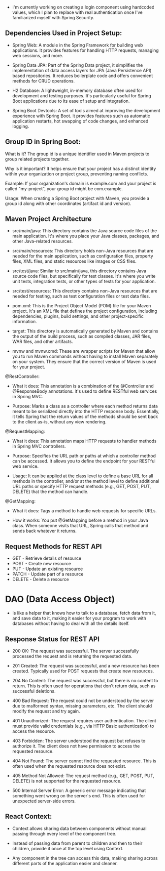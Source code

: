 - I'm currently working on creating a login component using hardcoded values, which I plan to replace with real authentication once I've familiarized myself with Spring Security.

## Dependencies Used in Project Setup:

- Spring Web: A module in the Spring Framework for building web applications. It provides features for handling HTTP requests, managing web sessions, and more.

- Spring Data JPA: Part of the Spring Data project, it simplifies the implementation of data access layers for JPA (Java Persistence API) based repositories. It reduces boilerplate code and offers convenient methods for CRUD operations.

- H2 Database: A lightweight, in-memory database often used for development and testing purposes. It's particularly useful for Spring Boot applications due to its ease of setup and integration.

- Spring Boot Devtools: A set of tools aimed at improving the development experience with Spring Boot. It provides features such as automatic application restarts, hot swapping of code changes, and enhanced logging.

## Group ID in Spring Boot:

What is it? The group id is a unique identifier used in Maven projects to group related projects together.

Why is it important? It helps ensure that your project has a distinct identity within your organization or project group, preventing naming conflicts.

Example: If your organization's domain is example.com and your project is called "my-project", your group id might be com.example.

Usage: When creating a Spring Boot project with Maven, you provide a group id along with other coordinates (artifact id and version).

## Maven Project Architecture

- src/main/java: This directory contains the Java source code files of the main application. It's where you place your Java classes, packages, and other Java-related resources.

- src/main/resources: This directory holds non-Java resources that are needed for the main application, such as configuration files, property files, XML files, and static resources like images or CSS files.

- src/test/java: Similar to src/main/java, this directory contains Java source code files, but specifically for test classes. It's where you write unit tests, integration tests, or other types of tests for your application.

- src/test/resources: This directory contains non-Java resources that are needed for testing, such as test configuration files or test data files.

- pom.xml: This is the Project Object Model (POM) file for your Maven project. It's an XML file that defines the project configuration, including dependencies, plugins, build settings, and other project-specific information.

- target: This directory is automatically generated by Maven and contains the output of the build process, such as compiled classes, JAR files, WAR files, and other artifacts.

- mvnw and mvnw.cmd: These are wrapper scripts for Maven that allow you to run Maven commands without having to install Maven separately on your system. They ensure that the correct version of Maven is used for your project.

@RestController:

- What it does: This annotation is a combination of the @Controller and @ResponseBody annotations. It's used to define RESTful web services in Spring MVC.

- Purpose: Marks a class as a controller where each method returns data meant to be serialized directly into the HTTP response body. Essentially, it tells Spring that the return values of the methods should be sent back to the client as-is, without any view rendering.

@RequestMapping:

- What it does: This annotation maps HTTP requests to handler methods in Spring MVC controllers.

- Purpose: Specifies the URL path or paths at which a controller method can be accessed. It allows you to define the endpoint for your RESTful web service.

- Usage: It can be applied at the class level to define a base URL for all methods in the controller, and/or at the method level to define additional URL paths or specify HTTP request methods (e.g., GET, POST, PUT, DELETE) that the method can handle.

@GetMapping:

- What it does: Tags a method to handle web requests for specific URLs.

- How it works: You put @GetMapping before a method in your Java class. When someone visits that URL, Spring calls that method and sends back whatever it returns.

## Request Methods for REST API

- GET - Retrieve details of resource
- POST - Create new resource
- PUT - Update an existing resource
- PATCH - Update part of a resource
- DELETE - Delete a resource

# DAO (Data Access Object)

- Is like a helper that knows how to talk to a database, fetch data from it, and save data to it, making it easier for your program to work with databases without having to deal with all the details itself.

## Response Status for REST API

- 200 OK: The request was successful. The server successfully processed the request and is returning the requested data.

- 201 Created: The request was successful, and a new resource has been created. Typically used for POST requests that create new resources.

- 204 No Content: The request was successful, but there is no content to return. This is often used for operations that don't return data, such as successful deletions.

- 400 Bad Request: The request could not be understood by the server due to malformed syntax, missing parameters, etc. The client should modify the request and try again.

- 401 Unauthorized: The request requires user authentication. The client must provide valid credentials (e.g., via HTTP Basic authentication) to access the resource.

- 403 Forbidden: The server understood the request but refuses to authorize it. The client does not have permission to access the requested resource.

- 404 Not Found: The server cannot find the requested resource. This is often used when the requested resource does not exist.

- 405 Method Not Allowed: The request method (e.g., GET, POST, PUT, DELETE) is not supported for the requested resource.

- 500 Internal Server Error: A generic error message indicating that something went wrong on the server's end. This is often used for unexpected server-side errors.

## React Context:

- Context allows sharing data between components without manual passing through every level of the component tree.

- Instead of passing data from parent to children and then to their children, provide it once at the top level using Context.

- Any component in the tree can access this data, making sharing across different parts of the application easier and cleaner.
